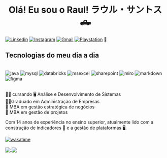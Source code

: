 
<h1 align="center"> Olá! Eu sou o Raul! ラウル・サントス 🛻</h1>

[![Linkedin](https://img.shields.io/badge/LinkedIn-0077B5?style=for-the-badge&logo=linkedin&logoColor=white)](https://www.linkedin.com/in/raul-santos-199923119/)
[![Instagram](https://img.shields.io/badge/Instagram-E4405F?style=for-the-badge&logo=instagram&logoColor=white)](https://www.instagram.com/raulzets/)
[![Gmail](https://img.shields.io/badge/Gmail-D14836?style=for-the-badge&logo=gmail&logoColor=white)](mailto:raul.santosss@gmail.com)
[![Playstation](https://img.shields.io/badge/PlayStation-003791?style=for-the-badge&logo=playstation&logoColor=white)]()  💙

## Tecnologias do meu dia a dia
<div style="display: inline_block"><br>
  <img align="center" alt="java" src="https://img.shields.io/badge/Java-ED8B00?style=for-the-badge&logo=openjdk&logoColor=white"/>
  <img align="center" alt="mysql" src="https://img.shields.io/badge/MySQL-00000F?style=for-the-badge&logo=mysql&logoColor=white"/>
  <img align="center" alt="databricks" src="https://img.shields.io/badge/Databricks-FF3621?style=for-the-badge&logo=Databricks&logoColor=white"/>
  <img align="center" alt="msexcel" src="https://img.shields.io/badge/Microsoft_Excel-217346?style=for-the-badge&logo=microsoft-excel&logoColor=white"/>
  <img align="center" alt="sharepoint" src="https://img.shields.io/badge/Microsoft_SharePoint-0078D4?style=for-the-badge&logo=microsoft-sharepoint&logoColor=white"/>
  <img align="center" alt="miro" src="https://img.shields.io/badge/Miro-050038?style=for-the-badge&logo=Miro&logoColor=white"/>
  <img align="center" alt="markdown" src="https://img.shields.io/badge/Markdown-000000?style=for-the-badge&logo=markdown&logoColor=white"/>
  <img align="center" alt="figma" src="https://img.shields.io/badge/Figma-F24E1E?style=for-the-badge&logo=figma&logoColor=white"/>
</div>
<br>

👨‍🎓 cursando 🖥️ Análise e Desenvolvimento de Sistemas<br>
👨‍💻Graduado em Administração de Empresas <br>
💼 MBA em gestão estratégica de negócios<br>
💼 MBA em gestão de projetos<br>

Com 14 anos de experiência no ensino superior, atualmente lido com a construção de indicadores 🚀 e a gestão de plataformas 🖥️.

[![wakatime](https://wakatime.com/badge/user/aae56827-8e73-4842-9d43-632ab6ffb294.svg)](https://wakatime.com/@aae56827-8e73-4842-9d43-632ab6ffb294)

<a href="https://github.com/anuraghazra/github-readme-stats">
  <img align="center" src="https://github-readme-stats.vercel.app/api?username=raulzets&show_icons=true&theme=dracula" />
</a>
<a href="https://github.com/anuraghazra/github-readme-stats">
  <img align="center" src="https://github-readme-stats.vercel.app/api/top-langs/?username=raulzets&layout=donut" />
</a>



